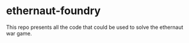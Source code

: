 # ethernaut-foundry
This repo presents all the code that could be used to solve the ethernaut war game.
